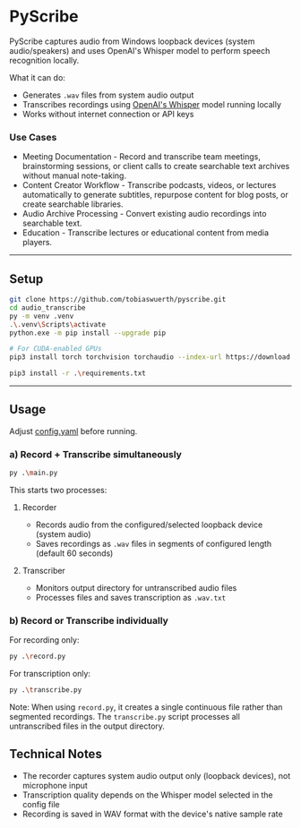 # PyScribe

PyScribe captures audio from Windows loopback devices (system audio/speakers) and uses OpenAI's Whisper model to perform speech recognition locally.

What it can do:
- Generates `.wav` files from system audio output
- Transcribes recordings using [OpenAI's Whisper](https://github.com/openai/whisper) model running locally
- Works without internet connection or API keys

### Use Cases
- Meeting Documentation - Record and transcribe team meetings, brainstorming sessions, or client calls to create searchable text archives without manual note-taking.
- Content Creator Workflow - Transcribe podcasts, videos, or lectures automatically to generate subtitles, repurpose content for blog posts, or create searchable libraries.
- Audio Archive Processing - Convert existing audio recordings into searchable text.
- Education - Transcribe lectures or educational content from media players.

---

## Setup

```bash
git clone https://github.com/tobiaswuerth/pyscribe.git
cd audio_transcribe
py -m venv .venv
.\.venv\Scripts\activate
python.exe -m pip install --upgrade pip

# For CUDA-enabled GPUs
pip3 install torch torchvision torchaudio --index-url https://download.pytorch.org/whl/cu128 

pip3 install -r .\requirements.txt
```
---

## Usage

Adjust [config.yaml](config.yaml) before running.

### a) Record + Transcribe simultaneously

```bash
py .\main.py
```

This starts two processes:
1. Recorder
   - Records audio from the configured/selected loopback device (system audio)
   - Saves recordings as `.wav` files in segments of configured length (default 60 seconds)

2. Transcriber
   - Monitors output directory for untranscribed audio files
   - Processes files and saves transcription as `.wav.txt`

### b) Record or Transcribe individually

For recording only:
```bash
py .\record.py
```

For transcription only:
```bash
py .\transcribe.py
```

Note: When using `record.py`, it creates a single continuous file rather than segmented recordings. The `transcribe.py` script processes all untranscribed files in the output directory.

## Technical Notes

- The recorder captures system audio output only (loopback devices), not microphone input
- Transcription quality depends on the Whisper model selected in the config file
- Recording is saved in WAV format with the device's native sample rate